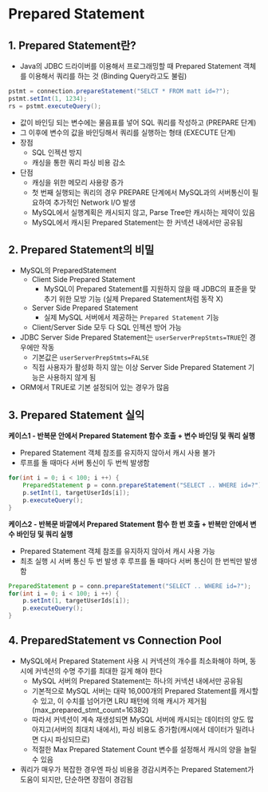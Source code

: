 # Prepared Statement

## 1. Prepared Statement란? 
- Java의 JDBC 드라이버를 이용해서 프로그래밍할 때 Prepared Statement 객체를 이용해서 쿼리를 하는 것 (Binding Query라고도 불림)
```java
pstmt = connection.prepareStatement("SELCT * FROM matt id=?");
pstmt.setInt(1, 1234);
rs = pstmt.executeQuery();
```
- 값이 바인딩 되는 변수에는 물음표를 넣어 SQL 쿼리를 작성하고 (PREPARE 단계)
- 그 이후에 변수의 값을 바인딩해서 쿼리를 실행하는 형태 (EXECUTE 단계)
- 장점
  - SQL 인젝션 방지
  - 캐싱을 통한 쿼리 파싱 비용 감소
- 단점
  - 캐싱을 위한 메모리 사용량 증가
  - 첫 번째 실행되는 쿼리의 경우 PREPARE 단계에서 MySQL과의 서버통신이 필요하여 추가적인 Network I/O 발생
  - MySQL에서 실행계획은 캐시되지 않고, Parse Tree만 캐시하는 제약이 있음
  - MySQL에서 캐시된 Prepared Statement는 한 커넥션 내에서만 공유됨

## 2. Prepared Statement의 비밀
- MySQL의 PreparedStatement
  - Client Side Prepared Statement
    - MySQL이 Prepared Statement를 지원하지 않을 때 JDBC의 표준을 맞추기 위한 모방 기능 (실제 Prepared Statement처럼 동작 X)
  - Server Side Prepared Statement
    - 실제 MySQL 서버에서 제공하는 `Prepared Statement` 기능
  - Client/Server Side 모두 다 SQL 인젝션 방어 가능
- JDBC Server Side Prepared Statement는 `userServerPrepStmts=TRUE`인 경우에만 작동
  - 기본값은 `userServerPrepStmts=FALSE`
  - 직접 사용자가 활성화 하지 않는 이상 Server Side Prepared Statement 기능은 사용하지 않게 됨
- ORM에서 TRUE로 기본 설정되어 있는 경우가 많음


## 3. Prepared Statement 실익
**케이스1 - 반복문 안에서 Prepared Statement 함수 호출 + 변수 바인딩 및 쿼리 실행** 
- Prepared Statement 객체 참조를 유지하지 않아서 캐시 사용 불가
- 루프를 돌 때마다 서버 통신이 두 번씩 발생함
```java
for(int i = 0; i < 100; i ++) {
    PreparedStatement p = conn.prepareStatement("SELECT .. WHERE id=?");
    p.setInt(1, targetUserIds[i]);
    p.executeQuery();
}
```

**케이스2 - 반복문 바깥에서 Prepared Statement 함수 한 번 호출 + 반복만 안에서 변수 바인딩 및 쿼리 실행**
- Prepared Statement 객체 참조를 유지하지 않아서 캐시 사용 가능
- 최초 실행 시 서버 통신 두 번 발생 후 루프를 돌 때마다 서버 통신이 한 번씩만 발생함
```java
PreparedStatement p = conn.prepareStatement("SELECT .. WHERE id=?");
for(int i = 0; i < 100; i ++) {
    p.setInt(1, targetUserIds[i]);
    p.executeQuery();
}
```

## 4. PreparedStatement vs Connection Pool
- MySQL에서 Prepared Statement 사용 시 커넥션의 개수를 최소화해야 하며, 동시에 커넥션의 수명 주기를 최대한 길게 해야 한다
  - MySQL 서버의 Prepared Statement는 하나의 커넥션 내에서만 공유됨
  - 기본적으로 MySQL 서버는 대략 16,000개의 Prepared Statement를 캐시할 수 있고, 이 수치를 넘어가면 LRU 패턴에 의해 캐시가 제거됨 (max_prepared_stmt_count=16382)
  - 따라서 커넥션이 계속 재생성되면 MySQL 서버에 캐시되는 데이터의 양도 많아지고(서버의 최대치 내에서), 파싱 비용도 증가함(캐시에서 데이터가 밀려나면 다시 파싱되므로)
  - 적절한 Max Prepared Statement Count 변수를 설정해서 캐시의 양을 늘릴 수 있음
- 쿼리가 매우가 복잡한 경우엔 파싱 비용을 경감시켜주는 Prepared Statement가 도움이 되지만, 단순하면 장점이 경감됨

